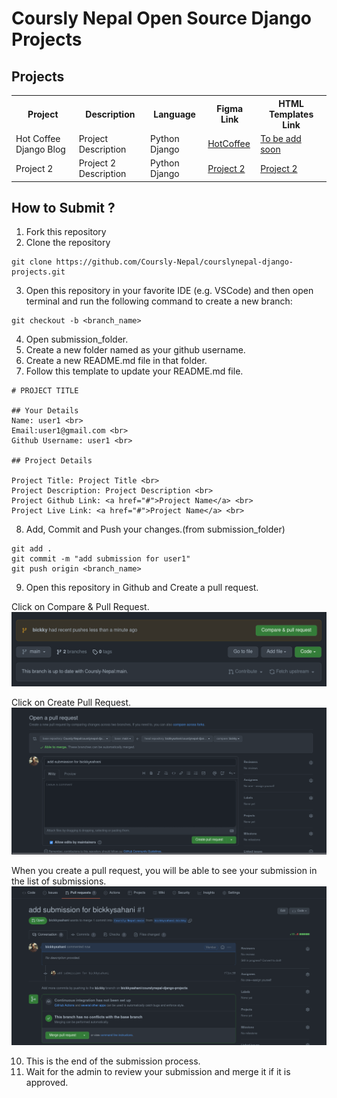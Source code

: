 # Coursly Nepal Open Source Django Projects

## Projects
<table>
<tr>
<th>Project</th>
<th>Description</th>
<th>Language</th>
<th>Figma Link</th>
<th>HTML Templates Link</th>
</tr>
<tr>
<td>Hot Coffee Django Blog</td>
<td>Project Description</td>
<td>Python Django</td>
<td> <a href="https://www.figma.com/file/SzIUDHOPxfzoxraMNnxtib/Minimal-Blog-(challenge)?node-id=0%3A1">HotCoffee</a> </td>
<td> <a href="#">To be add soon</a> </td>
</tr>
<tr>
<td>Project 2</td>
<td>Project 2 Description</td>
<td>Python Django</td>
<td> <a href="#">Project 2</a> </td>
<td> <a href="#">Project 2</a> </td>
</tr>
</table>

## How to Submit ?
1. Fork this repository
2. Clone the repository
```
git clone https://github.com/Coursly-Nepal/courslynepal-django-projects.git
```
3. Open this repository in your favorite IDE (e.g. VSCode) and then open terminal and run the following command to create a new branch:
```
git checkout -b <branch_name>
```
4. Open submission_folder.
5. Create a new folder named as your github username.
6. Create a new README.md file in that folder.
7. Follow this template to update your README.md file.
```
# PROJECT TITLE

## Your Details
Name: user1 <br>
Email:user1@gmail.com <br>
Github Username: user1 <br>

## Project Details

Project Title: Project Title <br>
Project Description: Project Description <br>
Project Github Link: <a href="#">Project Name</a> <br>
Project Live Link: <a href="#">Project Name</a> <br>

```
8. Add, Commit and Push your changes.(from submission_folder)
```
git add .
git commit -m "add submission for user1"
git push origin <branch_name>

```
9. Open this repository in Github and Create a pull request.

Click on Compare & Pull Request.
![App Screenshot](screenshots/1.png)

Click on Create Pull Request.
![App Screenshot](screenshots/2.png)

When you create a pull request, you will be able to see your submission in the list of submissions.
![App Screenshot](screenshots/3.png)

10. This is the end of the submission process.
11. Wait for the admin to review your submission and merge it if it is approved.
